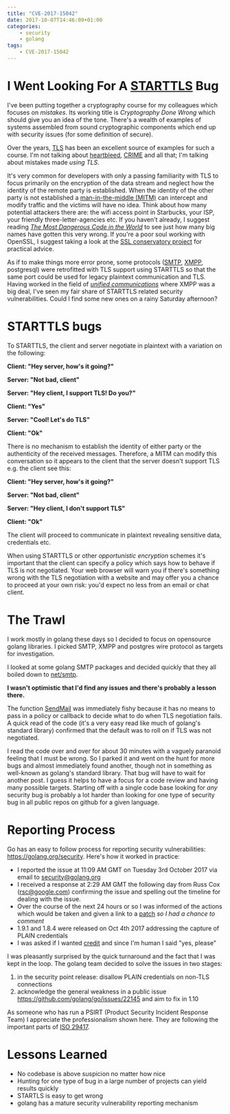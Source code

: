 ```yaml
---
title: "CVE-2017-15042"
date: 2017-10-07T14:46:09+01:00
categories:
    - security
    - golang
tags:
    - CVE-2017-15042
---
```


# I Went Looking For A [STARTTLS](https://en.wikipedia.org/wiki/Opportunistic_TLS) Bug

I've been putting together a cryptography course for my colleagues which focuses on _mistakes_. Its working title is _Cryptography Done Wrong_ which should give you an idea of the tone. There's a wealth of examples of systems assembled from sound cryptographic components which end up with security issues (for some definition of secure).

Over the years, [TLS](https://en.wikipedia.org/wiki/Transport_Layer_Security) has been an excellent source of examples for such a course. I'm not talking about [heartbleed](heartbleed.com), [CRIME](https://en.wikipedia.org/wiki/CRIME) and all that; I'm talking about mistakes made _using TLS_.

It's very common for developers with only a passing familiarity with TLS to focus primarily on the encryption of the data stream and neglect how the identity of the remote party is established. When the identity of the other party is not established a [man-in-the-middle (MITM)](https://en.wikipedia.org/wiki/Man-in-the-middle_attack) can intercept and modify traffic and the victims will have no idea. Think about how many potential attackers there are: the wifi access point in Starbucks, your ISP, your friendly three-letter-agencies etc. If you haven't already, I suggest reading [_The Most Dangerous Code in the World_](http://crypto.stanford.edu/~dabo/pubs/abstracts/ssl-client-bugs.html) to see just how many big names have gotten this very wrong.  If you're a poor soul working with OpenSSL, I suggest taking a look at the [SSL conservatory project](https://github.com/iSECPartners/ssl-conservatory) for practical advice.

As if to make things more error prone, some protocols ([SMTP](https://www.limilabs.com/blog/ssl-vs-tls-vs-starttls-stls), [XMPP](https://tools.ietf.org/html/rfc6120#section-5), postgresql) were retrofitted with TLS support using STARTTLS so that the same port could be used for legacy plaintext communication and TLS. Having worked in the field of [_unified communications_](https://www.acano.com/) where XMPP was a big deal, I've seen my fair share of STARTTLS related security vulnerabilities. Could I find some new ones on a rainy Saturday afternoon?

# STARTTLS bugs

To STARTTLS, the client and server negotiate in plaintext with a variation on the following:

**Client: "Hey server, how's it going?"**

**Server: "Not bad, client"**

**Server: "Hey client, I support TLS! Do you?"**

**Client: "Yes"**

**Server: "Cool! Let's do TLS"**

**Client: "Ok"**

There is no mechanism to establish the identity of either party or the authenticity of the received messages. Therefore, a MITM can modify this conversation so it appears to the client that the server doesn't support TLS e.g. the client see this:

**Client: "Hey server, how's it going?"**

**Server: "Not bad, client"**

**Server: "Hey client, I don't support TLS"**

**Client: "Ok"**

The client will proceed to communicate in plaintext revealing sensitive data, credentials etc.

When using STARTTLS or other _opportunistic encryption_ schemes it's important that the client can specify a policy which says how to behave if TLS is not negotiated. Your web browser will warn you if there's something wrong with the TLS negotiation with a website and may offer you a chance to proceed at your own risk: you'd expect no less from an email or chat client.


# The Trawl

I work mostly in golang these days so I decided to focus on opensource golang libraries. I picked SMTP, XMPP and postgres wire protocol as targets for investigation.

I looked at some golang SMTP packages and decided quickly that they all boiled down to [net/smtp](https://golang.org/pkg/net/smtp/).

**I wasn't optimistic that I'd find any issues and there's probably a lesson there.**

The function [SendMail](https://golang.org/src/net/smtp/smtp.go?s=8958:9036#L296) was immediately fishy because it has no means to pass in a policy or callback to decide what to do when TLS negotiation fails. A quick read of the code (it's a very easy read like much of golang's standard library) confirmed that the default was to roll on if TLS was not negotiated.

I read the code over and over for about 30 minutes with a vaguely paranoid feeling that I must be wrong. So I parked it and went on the hunt for more bugs and almost immediately found another, though not in something as well-known as golang's standard library. That bug will have to wait for another post. I guess it helps to have a focus for a code review and having many possible targets. Starting off with a single code base looking for _any_ security bug is probably a lot harder than looking for one type of security bug in all public repos on github for a given language.

# Reporting Process

Go has an easy to follow process for reporting security vulnerabilities: https://golang.org/security. Here's how it worked in practice:

* I reported the issue at 11:09 AM GMT on Tuesday 3rd October 2017 via email to security@golang.org
* I received a response at 2:29 AM GMT the following day from Russ Cox (rsc@google.com) confirming the issue and spelling out the timeline for dealing with the issue.
* Over the course of the next 24 hours or so I was informed of the actions which would be taken and given a link to a [patch](https://go-review.googlesource.com/c/go/+/68170) _so I had a chance to comment_
* 1.9.1 and 1.8.4 were released on Oct 4th 2017 addressing the capture of PLAIN credentials
* I was asked if I wanted [credit](https://github.com/golang/go/issues/22134) and since I'm human I said "yes, please"

I was pleasantly surprised by the quick turnaround and the fact that I was kept in the loop. The golang team decided to solve the issues in two stages:

1. in the security point release: disallow PLAIN credentials on non-TLS connections
2. acknowledge the general weakness in a public issue https://github.com/golang/go/issues/22145 and aim to fix in 1.10

As someone who has run a PSIRT (Product Security Incident Response Team) I appreciate the professionalism shown here. They are following the important parts of [ISO 29417](http://standards.iso.org/ittf/PubliclyAvailableStandards/c045170_ISO_IEC_29147_2014.zip).

# Lessons Learned

* No codebase is above suspicion no matter how nice
* Hunting for one type of bug in a large number of projects can yield results quickly
* STARTLS is easy to get wrong
* golang has a mature security vulnerability reporting mechanism





